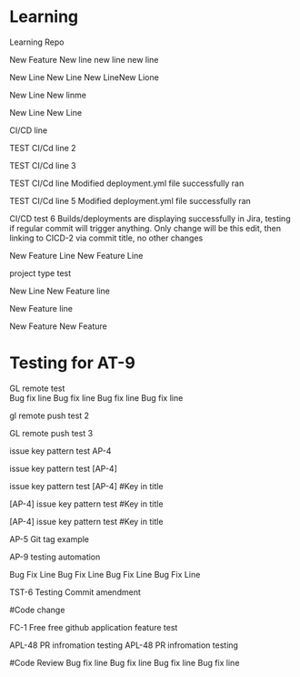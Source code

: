 # Learning
Learning Repo

New Feature
New line
new line
new line

New Line
New Line
New LineNew Lione

New Line
New linme

New Line
New Line


CI/CD line

TEST CI/Cd line 2

TEST CI/Cd line 3

TEST CI/Cd line
Modified deployment.yml file successfully ran

TEST CI/Cd line 5
Modified deployment.yml file successfully ran

CI/CD test 6
Builds/deployments are displaying successfully in Jira, testing if regular commit will trigger anything.
Only change will be this edit, then linking to CICD-2 via commit title, no other changes



New Feature Line
New Feature Line

project type test

New Line
New Feature line

New Feature line

New Feature
New Feature

Testing for AT-9
=======

GL remote test
\
Bug fix line
Bug fix line
Bug fix line
Bug fix line

gl remote push test 2

GL remote push test 3

issue key pattern test AP-4

issue key pattern test [AP-4]

issue key pattern test [AP-4]
#Key in title

[AP-4] issue key pattern test
#Key in title

[AP-4] issue key pattern test
#Key in title

AP-5 Git tag example

AP-9
testing automation

Bug Fix Line
Bug Fix Line
Bug Fix Line
Bug Fix Line

TST-6
Testing Commit amendment

#Code change


FC-1
Free free github application feature test

APL-48 PR infromation testing
APL-48 PR infromation testing

#Code Review
Bug fix line
Bug fix line
Bug fix line
Bug fix line

